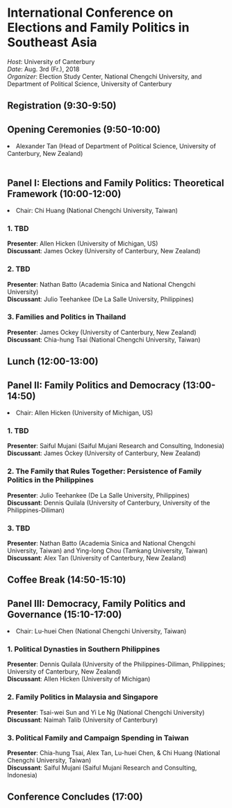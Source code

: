 # International Conference on Elections and Family Politics in Southeast Asia 

*Host*: University of Canterbury  
*Date*: Aug. 3rd (Fr.), 2018  
*Organizer*: Election Study Center, National Chengchi University, and Department of Political Science, University of Canterbury  

## Registration (9:30-9:50)   
## Opening Ceremonies (9:50-10:00)   
<li>Alexander Tan (Head of Department of Political Science, University of Canterbury, New Zealand)    </li>

<br>

## Panel I: Elections and Family Politics: Theoretical Framework (10:00-12:00)    

<li>Chair: Chi Huang (National Chengchi University, Taiwan)</li>    

### 1. TBD         
**Presenter**: Allen Hicken (University of Michigan, US)   
**Discussant**: James Ockey (University of Canterbury, New Zealand)    
### 2. TBD         
**Presenter**: Nathan Batto (Academia Sinica and National Chengchi University)   
**Discussant**: Julio Teehankee (De La Salle University, Philippines)   

### 3. Families and Politics in Thailand            
**Presenter**: James Ockey (University of Canterbury, New Zealand)      
**Discussant**: Chia-hung Tsai (National Chengchi University, Taiwan)   

## Lunch (12:00-13:00)    
## Panel II: Family Politics and Democracy (13:00-14:50)      

<li>Chair: Allen Hicken (University of Michigan, US)</li>   

### 1. TBD         
**Presenter**: Saiful Mujani (Saiful Mujani Research and Consulting, Indonesia)   
**Discussant**: James Ockey (University of Canterbury, New Zealand)    

### 2. The Family that Rules Together: Persistence of Family Politics in the Philippines            
**Presenter**: Julio Teehankee (De La Salle University, Philippines)     
**Discussant**: Dennis Quilala (University of Canterbury, University of the Philippines-Diliman)  

### 3. TBD            
**Presenter**: Nathan Batto (Academia Sinica and National Chengchi University, Taiwan) and Ying-long Chou (Tamkang University, Taiwan)     
**Discussant**: Alex Tan (University of Canterbury, New Zealand)

## Coffee Break (14:50-15:10)    


## Panel III: Democracy, Family Politics and Governance (15:10-17:00)  

<li>Chair:  Lu-huei Chen (National Chengchi University, Taiwan)      </li>


### 1. Political Dynasties in Southern Philippines         
**Presenter**: Dennis Quilala (University of the Philippines-Diliman, Philippines; University of Canterbury, New Zealand)  
**Discussant**: Allen Hicken (University of Michigan)   

### 2. Family Politics in Malaysia and Singapore            
**Presenter**: Tsai-wei Sun and Yi Le Ng (National Chengchi University)     
**Discussant**: Naimah Talib (University of Canterbury)    

### 3. Political Family and Campaign Spending in Taiwan              
**Presenter**: Chia-hung Tsai, Alex Tan, Lu-huei Chen, & Chi Huang (National Chengchi University, Taiwan)     
**Discussant**: Saiful Mujani (Saiful Mujani Research and Consulting, Indonesia)

## Conference Concludes (17:00)
